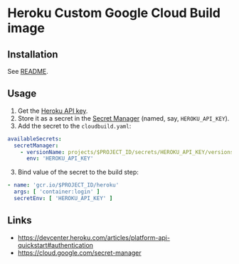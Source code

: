 # Heroku Custom Google Cloud Build image

## Installation

See [README](../README.md).

## Usage

1. Get the [Heroku API key](https://devcenter.heroku.com/articles/platform-api-quickstart#authentication).
1. Store it as a secret in the [Secret Manager](https://cloud.google.com/secret-manager) (named, say, `HEROKU_API_KEY`).
2. Add the secret to the `cloudbuild.yaml`:

```yaml
availableSecrets:
  secretManager:
    - versionName: projects/$PROJECT_ID/secrets/HEROKU_API_KEY/versions/latest
      env: 'HEROKU_API_KEY'
```

3. Bind value of the secret to the build step:

```yaml
- name: 'gcr.io/$PROJECT_ID/heroku'
  args: [ 'container:login' ]
  secretEnv: [ 'HEROKU_API_KEY' ]
```

## Links

- https://devcenter.heroku.com/articles/platform-api-quickstart#authentication
- https://cloud.google.com/secret-manager
